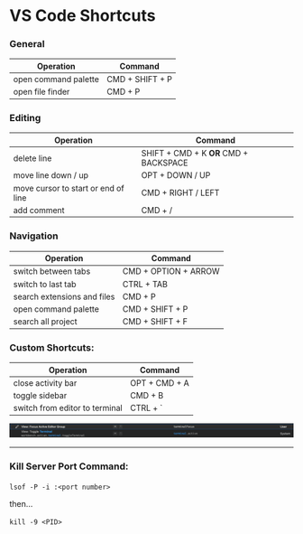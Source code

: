 # VS Code Shortcuts

### General

|Operation|Command|
|---|---|
|open command palette|CMD + SHIFT + P|
|open file finder|CMD + P|


### Editing

|Operation|Command|
|---|---|
|delete line|SHIFT + CMD + K **OR** CMD + BACKSPACE|
|move line down / up|OPT + DOWN / UP|
|move cursor to start or end of line|CMD + RIGHT / LEFT|
|add comment|CMD + /|

### Navigation

|Operation|Command|
|---|---|
|switch between tabs|CMD + OPTION + ARROW|
|switch to last tab|CTRL + TAB|
|search extensions and files | CMD + P |
|open command palette|CMD + SHIFT + P|
|search all project|CMD + SHIFT + F|


### Custom Shortcuts:

|Operation|Command|
|---|---|
| close activity bar | OPT + CMD + A | 
| toggle sidebar | CMD + B | 
| switch from editor to terminal |CTRL + \` |

![editor to terminal settings](./../images/SCR-20230713-prfx.png)


---------------

### Kill Server Port Command:

`lsof -P -i :<port number>`

then... 

`kill -9 <PID>`